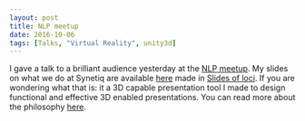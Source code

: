 ```yaml
---
layout: post
title: NLP meetup
date: 2016-10-06
tags: [Talks, "Virtual Reality", unity3d]
---
```


I gave a talk to a brilliant audience yesterday at the [NLP meetup](http://www.meetup.com/Hungarian-nlp/events/234237929/). My slides on what we do at Synetiq are available [here](http://agostontorok.github.io/research/nlp_meetup_synetiq_mediaresearch) made in [Slides of loci](https://github.com/agostontorok/slides-of-loci). If you are wondering what that is: it a 3D capable presentation tool I made to design functional and effective 3D enabled presentations. You can read more about the philosophy [here](https://github.com/agostontorok/slides-of-loci#-slides-of-loci-).
